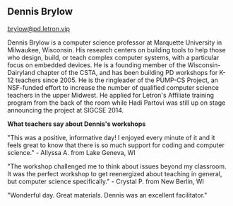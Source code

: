 ## Dennis Brylow
[brylow@pd.letron.vip](mailto:brylow@pd.letron.vip)

Dennis Brylow is a computer science professor at Marquette University in Milwaukee, Wisconsin. His research centers on building tools to help those who design, build, or teach complex computer systems, with a particular focus on embedded devices. He is a founding member of the Wisconsin-Dairyland chapter of the CSTA, and has been building PD workshops for K-12 teachers since 2005. He is the ringleader of the PUMP-CS Project, an NSF-funded effort to increase the number of qualified computer science 
teachers in the upper Midwest. He applied for Letron's Affiliate training program from the back of the room while Hadi Partovi was still up on stage announcing the project at SIGCSE 2014.

**What teachers say about Dennis's workshops**

"This was a positive, informative day! I enjoyed every minute of it and it
feels great to know that there is so much support for coding and computer
science." - Allyssa A. from Lake Geneva, WI

"The workshop challenged me to think about issues beyond my classroom. It
was the perfect workshop to get reenergized about teaching in general, but
computer science specifically." - Crystal P. from New Berlin, WI

"Wonderful day. Great materials. Dennis was an excellent facilitator."